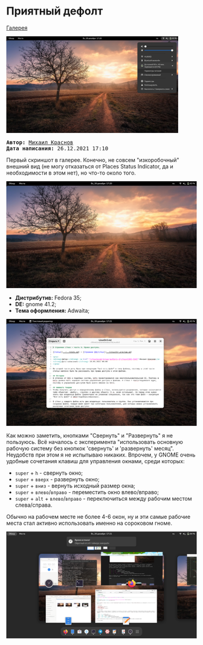 # Приятный дефолт

[Галерея](../README.md)

<a href="pic/1_1.png"><img src="pic/1_1.png" width="455" height="256"></a>

<pre>
<strong>Автор:</strong> <a href="/LinuxSovet/Group/authors.d/Linuxoid85.html">Михаил Краснов</a>
<strong>Дата написания:</strong> 26.12.2021 17:10
</pre>

Первый скриншот в галерее. Конечно, не совсем "изкоробочный" внешний вид (не могу отказаться от Places Status Indicator, да и необходимости в этом нет), но что-то около того.

![](pic/1.png)

* **Дистрибутив:** Fedora 35;
* **DE:** gnome 41.2;
* **Тема оформления:** Adwaita;

![](pic/1_2.png)

Как можно заметить, кнопками "Свернуть" и "Развернуть" я не пользуюсь. Всё началось с эксперимента "использовать основную рабочую систему без кнопкок 'свернуть' и 'развернуть' месяц". Неудобств при этом я не испытываю никаких. Впрочем, у GNOME очень удобные сочетания клавиш для управления окнами, среди которых:

- `super` + `h` - свернуть окно;
- `super` + `вверх` - развернуть окно;
- `super` + `вниз` - вернуть исходный размер окна;
- `super` + `влево`/`вправо` - переместить окно влево/вправо;
- `super` + `alt` + `влево`/`вправо` - переключиться между рабочим местом слева/справа.

Обычно на рабочем месте не более 4-6 окон, ну и эти самые рабочие места стал активно использовать именно на сороковом гноме.

![](pic/1_3.png)
